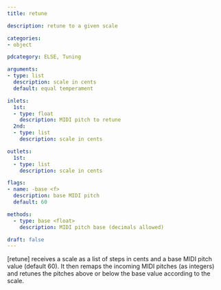 ```yaml
---
title: retune

description: retune to a given scale

categories:
- object

pdcategory: ELSE, Tuning

arguments:
- type: list
  description: scale in cents
  default: equal temperament

inlets:
  1st:
  - type: float
    description: MIDI pitch to retune
  2nd:
  - type: list
    description: scale in cents

outlets:
  1st:
  - type: list
    description: scale in cents

flags:
- name: -base <f>
  description: base MIDI pitch 
  default: 60

methods:
  - type: base <float>
    description: MIDI pitch base (decimals allowed)

draft: false
---
```


[retune] receives a scale as a list of steps in cents and a base MIDI pitch value (default 60). It then remaps the incoming MIDI pitches (as integers) and retunes the pitches above or below the base value according to the scale.

